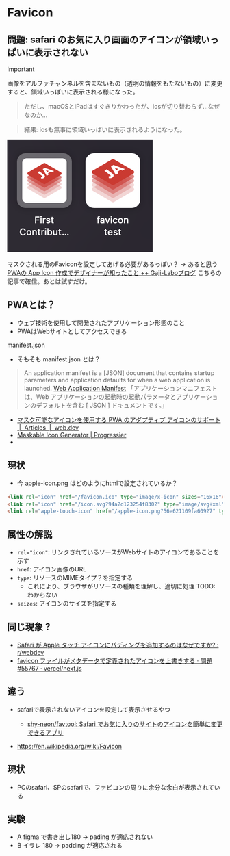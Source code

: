 # Favicon

## 問題: safari のお気に入り画面のアイコンが領域いっぱいに表示されない

> [!IMPORTANT]
> 画像をアルファチャンネルを含まないもの（透明の情報をもたないもの）に変更すると、領域いっぱいに表示される様になった。

> ただし、macOSとiPadはすぐきりかわったが、iosが切り替わらず...なぜなのか...

> 結果: iosも無事に領域いっぱいに表示されるようになった。

![画像](../assets/favicon-safari-padding.png)

マスクされる用のFaviconを設定してあげる必要があるっぽい？ -> あると思う
[PWAの App Icon 作成でデザイナーが知ったこと ++ Gaji-Laboブログ](https://www.gaji.jp/blog/2023/06/20/16156/)
こちらの記事で確信。あとは試すだけ。

## PWAとは？
  - ウェブ技術を使用して開発されたアプリケーション形態のこと
  - PWAはWebサイトとしてアクセスできる

manifest.json
- そもそも manifest.json とは？
> An application manifest is a [JSON] document that contains startup parameters and application defaults for when a web application is launched.
> [Web Application Manifest](https://www.w3.org/TR/appmanifest/#web-application-manifest)
> 「アプリケーションマニフェストは、Web アプリケーションの起動時の起動パラメータとアプリケーションのデフォルトを含む [ JSON ] ドキュメントです。」
- [マスク可能なアイコンを使用する PWA のアダプティブ アイコンのサポート  |  Articles  |  web.dev](https://web.dev/articles/maskable-icon?hl=ja)
- [Maskable Icon Generator | Progressier](https://progressier.com/maskable-icons-editor)
-

## 現状
- 今 apple-icon.png はどのようにhtmlで設定されているか？
```html
<link rel="icon" href="/favicon.ico" type="image/x-icon" sizes="16x16">
<link rel="icon" href="/icon.svg?94a2d123254f8302" type="image/svg+xml" sizes="any">
<link rel="apple-touch-icon" href="/apple-icon.png?56e621109fa60927" type="image/png" sizes="256x256">
```

## 属性の解説
- `rel="icon"`: リンクされているソースがWebサイトのアイコンであることを示す
- `href`: アイコン画像のURL
- `type`: リソースのMIMEタイプ？を指定する
  - これにより、ブラウザがリソースの種類を理解し、適切に処理 TODO: わからない
- `seizes`: アイコンのサイズを指定する

## 同じ現象 ?
- [Safari が Apple タッチ アイコンにパディングを追加するのはなぜですか? : r/webdev](https://www.reddit.com/r/webdev/comments/1bzm1dv/why_safari_adds_padding_to_my_apple_touch_icon/)
- [favicon ファイルがメタデータで定義されたアイコンを上書きする · 問題 #55767 · vercel/next.js](https://github.com/vercel/next.js/issues/55767)

## 違う
- safariで表示されないアイコンを設定して表示させるやつ
  - [shy-neon/favtool: Safari でお気に入りのサイトのアイコンを簡単に変更できるアプリ](https://github.com/shy-neon/favtool)

- https://en.wikipedia.org/wiki/Favicon

## 現状
- PCのsafari、SPのsafariで、ファビコンの周りに余分な余白が表示されている

## 実験
- A figma で書き出し180 -> pading が適応されない
- B イラレ 180 -> padding が適応される

